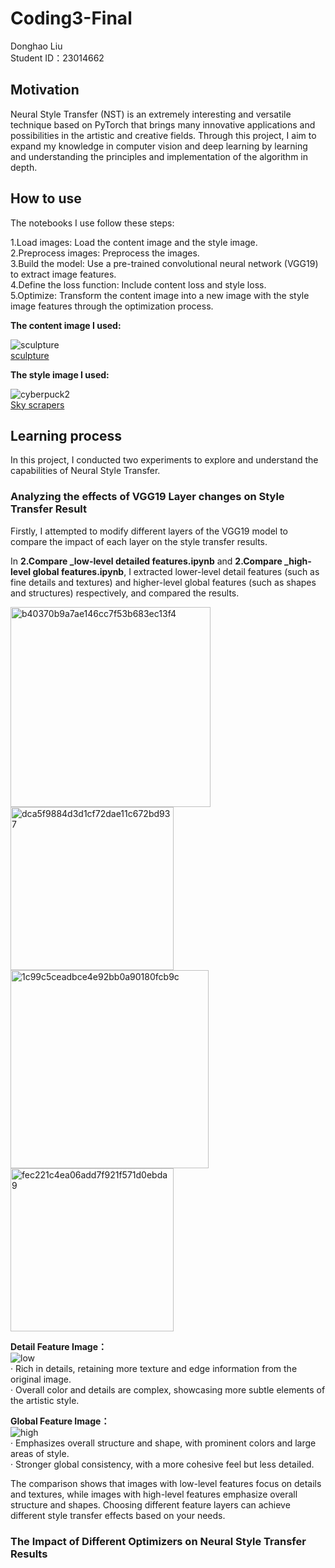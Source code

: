# Coding3-Final
Donghao Liu  
Student ID：23014662
## Motivation
Neural Style Transfer (NST) is an extremely interesting and versatile technique based on PyTorch that brings many innovative applications and possibilities in the artistic and creative fields. Through this project, I aim to expand my knowledge in computer vision and deep learning by learning and understanding the principles and implementation of the algorithm in depth.  
## How to use
The notebooks I use follow these steps:  
  
1.Load images: Load the content image and the style image.  
2.Preprocess images: Preprocess the images.  
3.Build the model: Use a pre-trained convolutional neural network (VGG19) to extract image features.  
4.Define the loss function: Include content loss and style loss.  
5.Optimize: Transform the content image into a new image with the style image features through the optimization process.  
  
**The content image I used:**  
  
![sculpture](https://github.com/Morlynn/Coding3-Final/assets/163441891/ee22d71c-06ca-4c0f-b2ee-b7eb351b16b0)  
[sculpture](https://www.pinterest.com/pin/323696291967075044/)
  
**The style image I used:**  
  
![cyberpuck2](https://github.com/Morlynn/Coding3-Final/assets/163441891/0d047df8-e381-42a5-a802-c8a933d672de)  
[Sky scrapers](https://in.pinterest.com/pin/316518680075673642/)


## Learning process
In this project, I conducted two experiments to explore and understand the capabilities of Neural Style Transfer.  
### Analyzing the effects of VGG19 Layer changes on Style Transfer Result
Firstly, I attempted to modify different layers of the VGG19 model to compare the impact of each layer on the style transfer results.

In **2.Compare _low-level detailed features.ipynb** and **2.Compare _high-level global features.ipynb**, I extracted lower-level detail features (such as fine details and textures) and higher-level global features (such as shapes and structures) respectively, and compared the results.

<img width="320" alt="b40370b9a7ae146cc7f53b683ec13f4" src="https://github.com/Morlynn/Coding3-Final/assets/163441891/4a154d95-6641-4173-9e30-bd4c8eb0a577">
<img width="261" alt="dca5f9884d3d1cf72dae11c672bd937" src="https://github.com/Morlynn/Coding3-Final/assets/163441891/32a6d828-0eb2-41eb-8f98-aaba602bcb77"> <br>
<img width="317" alt="1c99c5ceadbce4e92bb0a90180fcb9c" src="https://github.com/Morlynn/Coding3-Final/assets/163441891/ff7ccebc-1982-4ac7-8857-e1c375420dd7">
<img width="261" alt="fec221c4ea06add7f921f571d0ebda9" src="https://github.com/Morlynn/Coding3-Final/assets/163441891/bb20bd07-c98b-40d1-9ffe-2253b9de2712">  
  
**Detail Feature Image：**  
![low](https://github.com/Morlynn/Coding3-Final/assets/163441891/a66dd125-1a01-473a-b433-2bcdcf4891ca)  
· Rich in details, retaining more texture and edge information from the original image.  
· Overall color and details are complex, showcasing more subtle elements of the artistic style.  

**Global Feature Image：**  
![high](https://github.com/Morlynn/Coding3-Final/assets/163441891/59aa07cc-e83c-4b4c-a2de-62cdd68d383f)  
· Emphasizes overall structure and shape, with prominent colors and large areas of style.  
· Stronger global consistency, with a more cohesive feel but less detailed.  


The comparison shows that images with low-level features focus on details and textures, while images with high-level features emphasize overall structure and shapes. Choosing different feature layers can achieve different style transfer effects based on your needs.
### The Impact of Different Optimizers on Neural Style Transfer Results
